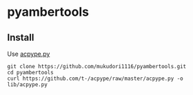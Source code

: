 # pyambertools

## Install
Use [acpype.py](https://github.com/t-/acpype)
```
git clone https://github.com/mukudori1116/pyambertools.git
cd pyambertools
curl https://github.com/t-/acpype/raw/master/acpype.py -o lib/acpype.py
```
